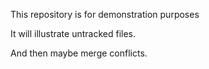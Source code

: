 This repository is for demonstration purposes

It will illustrate untracked files.

And then maybe merge conflicts.

